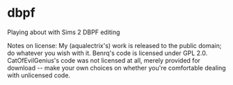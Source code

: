 # dbpf
Playing about with Sims 2 DBPF editing

Notes on license: My (aqualectrix's) work is released to the public domain; do whatever you wish with it. Benrq's code is licensed under GPL 2.0. CatOfEvilGenius's code was not licensed at all, merely provided for download -- make your own choices on whether you're comfortable dealing with unlicensed code.
